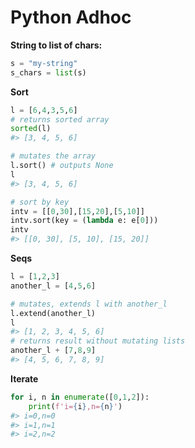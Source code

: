 # Python Adhoc
**String to list of chars:**
```Python
s = "my-string"
s_chars = list(s)
```

**Sort**
```Python
l = [6,4,3,5,6]
# returns sorted array
sorted(l)
#> [3, 4, 5, 6]

# mutates the array 
l.sort() # outputs None
l
#> [3, 4, 5, 6]

# sort by key
intv = [[0,30],[15,20],[5,10]]
intv.sort(key = (lambda e: e[0]))
intv
#> [[0, 30], [5, 10], [15, 20]]
```

**Seqs**
```python
l = [1,2,3]
another_l = [4,5,6]

# mutates, extends l with another_l
l.extend(another_l)
l
#> [1, 2, 3, 4, 5, 6]
# returns result without mutating lists
another_l + [7,8,9]
#> [4, 5, 6, 7, 8, 9]
```

**Iterate**
```Python
for i, n in enumerate([0,1,2]):
    print(f'i={i},n={n}')
#> i=0,n=0
#> i=1,n=1
#> i=2,n=2
```